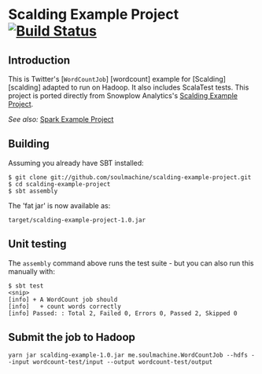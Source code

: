 # Scalding Example Project [![Build Status](https://travis-ci.org/soulmachine/scalding-example-project.png)](https://travis-ci.org/soulmachine/scalding-example-project)

## Introduction

This is Twitter's [`WordCountJob`] [wordcount] example for [Scalding] [scalding] adapted to run on Hadoop. It also includes ScalaTest tests. This project is ported directly from Snowplow Analytics's [Scalding Example Project](https://github.com/snowplow/scalding-example-project).

_See also:_ [Spark Example Project](https://github.com/soulmachine/spark-example-project)

## Building

Assuming you already have SBT installed:

    $ git clone git://github.com/soulmachine/scalding-example-project.git
    $ cd scalding-example-project
    $ sbt assembly

The 'fat jar' is now available as:

    target/scalding-example-project-1.0.jar

## Unit testing

The `assembly` command above runs the test suite - but you can also run this manually with:

    $ sbt test
    <snip>
    [info] + A WordCount job should
	[info]   + count words correctly
	[info] Passed: : Total 2, Failed 0, Errors 0, Passed 2, Skipped 0

## Submit the job to Hadoop

    yarn jar scalding-example-1.0.jar me.soulmachine.WordCountJob --hdfs --input wordcount-test/input --output wordcount-test/output
